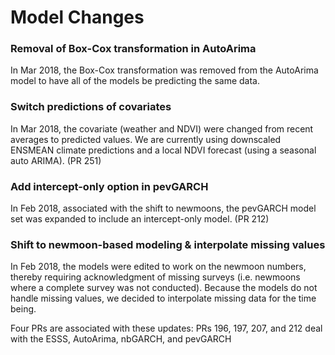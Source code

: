 # Model Changes


### Removal of Box-Cox transformation in AutoArima

In Mar 2018, the Box-Cox transformation was removed from the AutoArima model
to have all of the models be predicting the same data.


### Switch predictions of covariates

In Mar 2018, the covariate (weather and NDVI) were changed from recent 
averages to predicted values. We are currently using downscaled ENSMEAN 
climate predictions and a local NDVI forecast (using a seasonal auto ARIMA).
(PR 251)

### Add intercept-only option in pevGARCH

In Feb 2018, associated with the shift to newmoons, the pevGARCH model set
was expanded to include an intercept-only model. (PR 212)

### Shift to newmoon-based modeling & interpolate missing values

In Feb 2018, the models were edited to work on the newmoon numbers, thereby 
requiring acknowledgment of missing surveys (i.e. newmoons where a complete 
survey was not conducted). Because the models do not handle missing values, we
decided to interpolate missing data for the time being. 

Four PRs are associated with these updates:
PRs 196, 197, 207, and 212 deal with the ESSS, AutoArima, nbGARCH, and 
pevGARCH



